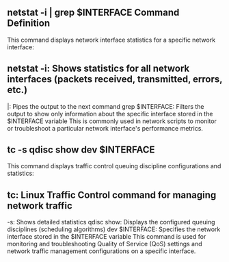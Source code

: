 ## netstat -i | grep $INTERFACE Command Definition
This command displays network interface statistics for a specific network interface:

## netstat -i: Shows statistics for all network interfaces (packets received, transmitted, errors, etc.)
|: Pipes the output to the next command
grep $INTERFACE: Filters the output to show only information about the specific interface stored in the $INTERFACE variable
This is commonly used in network scripts to monitor or troubleshoot a particular network interface's performance metrics.

## tc -s qdisc show dev $INTERFACE
This command displays traffic control queuing discipline configurations and statistics:

## tc: Linux Traffic Control command for managing network traffic
-s: Shows detailed statistics
qdisc show: Displays the configured queuing disciplines (scheduling algorithms)
dev $INTERFACE: Specifies the network interface stored in the $INTERFACE variable
This command is used for monitoring and troubleshooting Quality of Service (QoS) settings and network traffic management configurations on a specific interface.